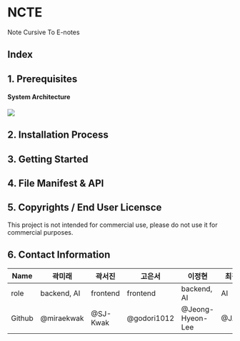 # NCTE
Note Cursive To E-notes  

## Index  

## 1. Prerequisites  
#### System Architecture  
![](https://keep.google.com/u/0/media/v2/1KNIltDYHaHDIKJOzNJ-m38ipQlDrSzWZwes6gffs4w0kubi5vFs74C2BsMCyBUU/1Wu8kS8FO_xQyOmFYl2otowhm1zniWsOn0C_XqnfCx3UFRDfhdY6d9606To1XRw?sz=512&accept=image%2Fgif%2Cimage%2Fjpeg%2Cimage%2Fjpg%2Cimage%2Fpng%2Cimage%2Fwebp)  

## 2. Installation Process  

## 3. Getting Started  

## 4. File Manifest & API  

## 5. Copyrights / End User Licensce
This project is not intended for commercial use, please do not use it for commercial purposes.  

## 6. Contact Information  
|Name|곽미래|곽서진|고은서|이정현|최정민
|------|---|---|---|---|---|
|role|backend, AI|frontend|frontend|backend, AI|AI|
|Github|@miraekwak|@SJ-Kwak|@godori1012|@Jeong-Hyeon-Lee|@JAIBC|
